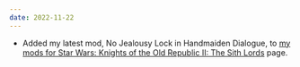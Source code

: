```yaml
---
date: 2022-11-22
---
```


* Added my latest mod, No Jealousy Lock in Handmaiden Dialogue, to [my mods for Star Wars: Knights of the Old Republic II: The Sith Lords](/projects/kotor2mods) page.